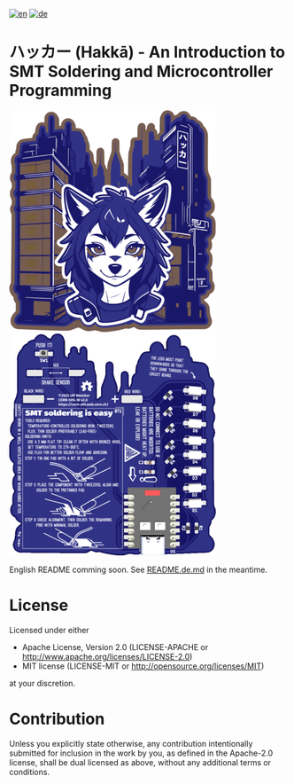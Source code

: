 [![en](https://img.shields.io/badge/lang-en-blue.svg)](README.md)
[![de](https://img.shields.io/badge/lang-de-blue.svg)](README.de.md)

# ハッカー (Hakkā) - An Introduction to SMT Soldering and Microcontroller Programming

![board front](doc/board-front.png)
![board back](doc/board-back.png)

English README comming soon. See [README.de.md](README.de.md) in the meantime.

# License

Licensed under either

* Apache License, Version 2.0 (LICENSE-APACHE or
  http://www.apache.org/licenses/LICENSE-2.0)
* MIT license (LICENSE-MIT or http://opensource.org/licenses/MIT)

at your discretion.

# Contribution

Unless you explicitly state otherwise, any contribution intentionally submitted
for inclusion in the work by you, as defined in the Apache-2.0 license, shall
be dual licensed as above, without any additional terms or conditions.

